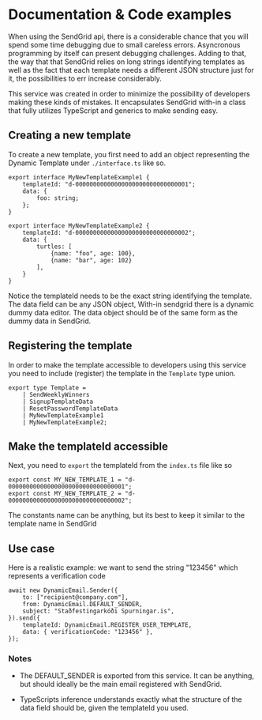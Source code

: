 # Documentation & Code examples

When using the SendGrid api, there is a considerable chance that you will spend some time debugging due to small careless errors. Asyncronous programming by itself can present debugging challenges. Adding to that, the way that that SendGrid relies on long strings identifying templates as well as the fact that each template needs a different JSON structure just for it, the possibilities to err increase considerably.

This service was created in order to minimize the possibility of developers making these kinds of mistakes. It encapsulates SendGrid with-in a class that fully utilizes TypeScript and generics to make sending easy.

## Creating a new template

To create a new template, you first need to add an object representing the Dynamic Template under `./interface.ts` like so.

```
export interface MyNewTemplateExample1 {
	templateId: "d-00000000000000000000000000000001";
	data: {
		foo: string;
	};
}

export interface MyNewTemplateExample2 {
	templateId: "d-00000000000000000000000000000002";
	data: {
        turtles: [
            {name: "foo", age: 100},
            {name: "bar", age: 102}
        ],
    }
}

```

Notice the templateId needs to be the exact string identifying the template. The data field can be any JSON object, With-in sendgrid there is a dynamic dummy data editor. The data object should be of the same form as the dummy data in SendGrid.

## Registering the template

In order to make the template accessible to developers using this service you need to include (register) the template in the `Template` type union.

```
export type Template =
	| SendWeeklyWinners
	| SignupTemplateData
	| ResetPasswordTemplateData
    | MyNewTemplateExample1
    | MyNewTemplateExample2;

```

## Make the templateId accessible

Next, you need to `export` the templateId from the `index.ts` file like so

```
export const MY_NEW_TEMPLATE_1 = "d-000000000000000000000000000000001";
export const MY_NEW_TEMPLATE_2 = "d-000000000000000000000000000000002";
```

The constants name can be anything, but its best to keep it similar to the template name in SendGrid

## Use case

Here is a realistic example: we want to send the string "123456" which represents a verification code

```
await new DynamicEmail.Sender({
    to: ["recipient@company.com"],
    from: DynamicEmail.DEFAULT_SENDER,
    subject: "Staðfestingarkóði Spurningar.is",
}).send({
    templateId: DynamicEmail.REGISTER_USER_TEMPLATE,
    data: { verificationCode: "123456" },
});

```

### Notes

- The DEFAULT_SENDER is exported from this service. It can be anything, but should ideally be the main email registered with SendGrid.

- TypeScripts inference understands exactly what the structure of the data field should be, given the templateId you used.
